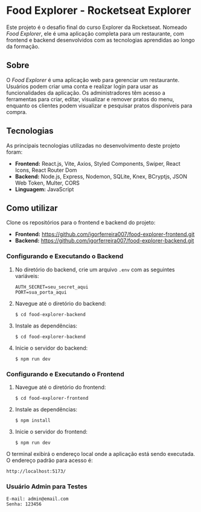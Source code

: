 # Food Explorer - Rocketseat Explorer

Este projeto é o desafio final do curso Explorer da Rocketseat. Nomeado *Food Explorer*, ele é uma aplicação completa para um restaurante, com frontend e backend desenvolvidos com as tecnologias aprendidas ao longo da formação.

## Sobre

O *Food Explorer* é uma aplicação web para gerenciar um restaurante. Usuários podem criar uma conta e realizar login para usar as funcionalidades da aplicação. Os administradores têm acesso a ferramentas para criar, editar, visualizar e remover pratos do menu, enquanto os clientes podem visualizar e pesquisar pratos disponíveis para compra.

## Tecnologias

As principais tecnologias utilizadas no desenvolvimento deste projeto foram:

- **Frontend:** React.js, Vite, Axios, Styled Components, Swiper, React Icons, React Router Dom
- **Backend:** Node.js, Express, Nodemon, SQLite, Knex, BCryptjs, JSON Web Token, Multer, CORS
- **Linguagem:** JavaScript

## Como utilizar

Clone os repositórios para o frontend e backend do projeto:

- **Frontend:** https://github.com/igorferreira007/food-explorer-frontend.git
- **Backend:** https://github.com/igorferreira007/food-explorer-backend.git

### Configurando e Executando o Backend

1. No diretório do backend, crie um arquivo `.env` com as seguintes variáveis:

   ```plaintext
   AUTH_SECRET=seu_secret_aqui
   PORT=sua_porta_aqui
   
2. Navegue até o diretório do backend:

    ```
    $ cd food-explorer-backend
    
3. Instale as dependências:

    ```
    $ cd food-explorer-backend
    
4. Inicie o servidor do backend:

    ```
    $ npm run dev
    
### Configurando e Executando o Frontend

1. Navegue até o diretório do frontend:

   ```
   $ cd food-explorer-frontend

2. Instale as dependências:

    ```
    $ npm install
    
3. Inicie o servidor do frontend:

    ```
    $ npm run dev
    
O terminal exibirá o endereço local onde a aplicação está sendo executada. O endereço padrão para acesso é:

    http://localhost:5173/

### Usuário Admin para Testes

    E-mail: admin@email.com
    Senha: 123456